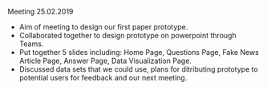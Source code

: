 Meeting 25.02.2019 

- Aim of meeting to design our first paper prototype.
- Collaborated together to design prototype on powerpoint through Teams. 
- Put together 5 slides including: Home Page, Questions Page, Fake News Article Page, Answer Page, Data Visualization Page.
- Discussed data sets that we could use, plans for ditributing prototype to potential users for feedback and our next meeting. 
